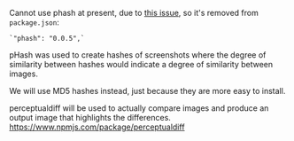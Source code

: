 Cannot use phash at present, due to [this issue](https://github.com/aaronm67/node-phash/issues/17),
so it's removed from `package.json`:

    `"phash": "0.0.5",`

pHash was used to create hashes of screenshots where the degree of similarity between hashes would indicate a degree of similarity between images.

We will use MD5 hashes instead, just because they are more easy to install.

perceptualdiff will be used to actually compare images and produce an output image that highlights the differences.
https://www.npmjs.com/package/perceptualdiff
